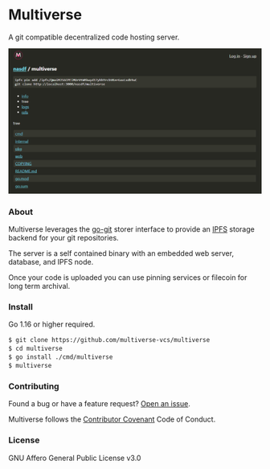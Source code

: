 # Multiverse

A git compatible decentralized code hosting server.

![preview](assets/preview.png)

### About

Multiverse leverages the [go-git](https://github.com/go-git/go-git) storer interface to provide an [IPFS](https://github.com/ipfs/go-ipfs) storage backend for your git repositories.

The server is a self contained binary with an embedded web server, database, and IPFS node.

Once your code is uploaded you can use pinning services or filecoin for long term archival.

### Install

Go 1.16 or higher required.

```bash
$ git clone https://github.com/multiverse-vcs/multiverse
$ cd multiverse
$ go install ./cmd/multiverse
$ multiverse
```

### Contributing

Found a bug or have a feature request? [Open an issue](https://github.com/multiverse-vcs/multiverse/issues/new).

Multiverse follows the [Contributor Covenant](https://contributor-covenant.org/version/2/0/code_of_conduct/) Code of Conduct.

### License

GNU Affero General Public License v3.0
